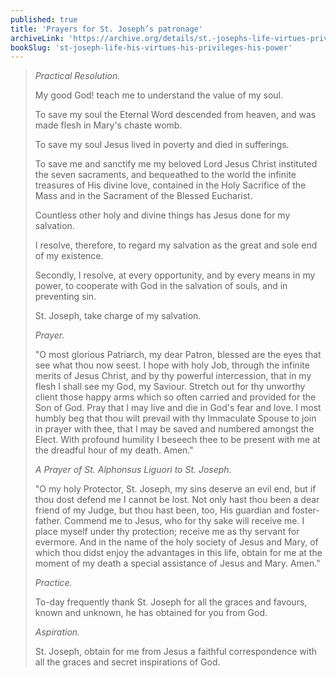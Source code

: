 ```yaml
---
published: true
title: 'Prayers for St. Joseph’s patronage'
archiveLink: 'https://archive.org/details/st.-josephs-life-virtues-privileges-power/page/346?view=theater'
bookSlug: 'st-joseph-life-his-virtues-his-privileges-his-power'
---
```


> *Practical Resolution.*
>
> My good God! teach me to understand the value of my soul.
>
> To save my soul the Eternal Word descended from heaven, and was made flesh in Mary's chaste womb.
>
> To save my soul Jesus lived in poverty and died in sufferings.
>
> To save me and sanctify me my beloved Lord Jesus Christ instituted the seven sacraments, and bequeathed to the world the infinite treasures of His divine love, contained in the Holy Sacrifice of the Mass and in the Sacrament of the Blessed Eucharist.
>
> Countless other holy and divine things has Jesus done for my salvation.
>
> I resolve, therefore, to regard my salvation as the great and sole end of my existence.
>
> Secondly, I resolve, at every opportunity, and by every means in my power, to cooperate with God in the salvation of souls, and in preventing sin.
>
> St. Joseph, take charge of my salvation.
>
> *Prayer.*
>
> "O most glorious Patriarch, my dear Patron, blessed are the eyes that see what thou now seest. I hope with holy Job, through the infinite merits of Jesus Christ, and by thy powerful intercession, that in my flesh I shall see my God, my Saviour. Stretch out for thy unworthy client those happy arms which so often carried and provided for the Son of God. Pray that I may live and die in God's fear and love. I most humbly beg that thou wilt prevail with thy Immaculate Spouse to join in prayer with thee, that I may be saved and numbered amongst the Elect. With profound humility I beseech thee to be present with me at the dreadful hour of my death. Amen."
>
> *A Prayer of St. Alphonsus Liguori to St. Joseph.*
>
> "O my holy Protector, St. Joseph, my sins deserve an evil end, but if thou dost defend me I cannot be lost. Not only hast thou been a dear friend of my Judge, but thou hast been, too, His guardian and foster-father. Commend me to Jesus, who for thy sake will receive me. I place myself under thy protection; receive me as thy servant for evermore. And in the name of the holy society of Jesus and Mary, of which thou didst enjoy the advantages in this life, obtain for me at the moment of my death a special assistance of Jesus and Mary. Amen."
>
> *Practice.*
>
> To-day frequently thank St. Joseph for all the graces and favours, known and unknown, he has obtained for you from God.
>
> *Aspiration.*
>
> St. Joseph, obtain for me from Jesus a faithful correspondence with all the graces and secret inspirations of God.
